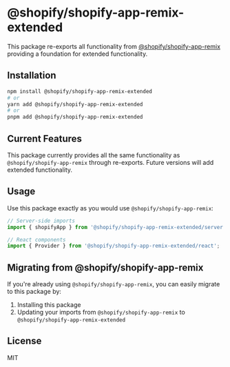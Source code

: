 # @shopify/shopify-app-remix-extended

This package re-exports all functionality from [@shopify/shopify-app-remix](https://github.com/Shopify/shopify-app-js/tree/main/packages/apps/shopify-app-remix) providing a foundation for extended functionality.

## Installation

```bash
npm install @shopify/shopify-app-remix-extended
# or
yarn add @shopify/shopify-app-remix-extended
# or 
pnpm add @shopify/shopify-app-remix-extended
```

## Current Features

This package currently provides all the same functionality as `@shopify/shopify-app-remix` through re-exports. Future versions will add extended functionality.

## Usage

Use this package exactly as you would use `@shopify/shopify-app-remix`:

```typescript
// Server-side imports
import { shopifyApp } from '@shopify/shopify-app-remix-extended/server';

// React components
import { Provider } from '@shopify/shopify-app-remix-extended/react';
```

## Migrating from @shopify/shopify-app-remix

If you're already using `@shopify/shopify-app-remix`, you can easily migrate to this package by:

1. Installing this package
2. Updating your imports from `@shopify/shopify-app-remix` to `@shopify/shopify-app-remix-extended`

## License

MIT 